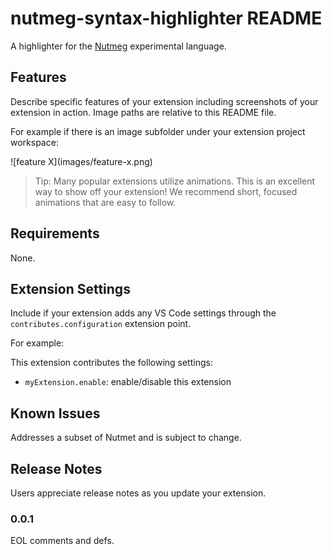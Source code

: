 # nutmeg-syntax-highlighter README

A highlighter for the [Nutmeg](https://github.com/Spicery/Nutmeg) experimental language.

## Features

Describe specific features of your extension including screenshots of your extension in action. Image paths are relative to this README file.

For example if there is an image subfolder under your extension project workspace:

\!\[feature X\]\(images/feature-x.png\)

> Tip: Many popular extensions utilize animations. This is an excellent way to show off your extension! We recommend short, focused animations that are easy to follow.

## Requirements

None.

## Extension Settings

Include if your extension adds any VS Code settings through the `contributes.configuration` extension point.

For example:

This extension contributes the following settings:

* `myExtension.enable`: enable/disable this extension

## Known Issues

Addresses a subset of Nutmet and is subject to change.

## Release Notes

Users appreciate release notes as you update your extension.

### 0.0.1

EOL comments and defs.
